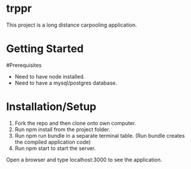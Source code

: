 # trppr

This project is a long distance carpooling application.

# Getting Started

#Prerequisites

- Need to have node installed.
- Need to have a mysql/postgres database.

# Installation/Setup
1. Fork the repo and then clone onto own computer.
2. Run npm install from the project folder.
3. Run npm run bundle in a separate terminal table. (Run bundle creates the compiled application code)
4. Run npm start to start the server.

Open a browser and type localhost:3000 to see the application.
